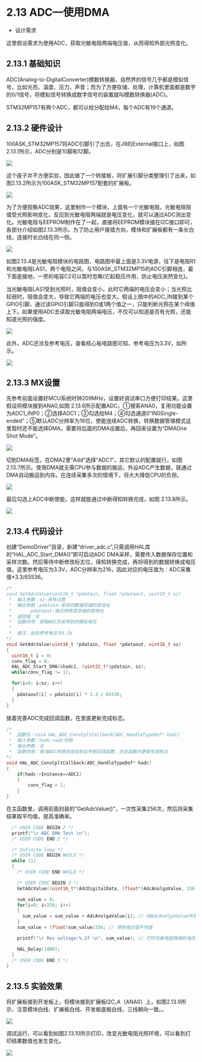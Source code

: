 # 2.13 ADC—使用DMA

* 设计需求

这里假设需求为使用ADC，获取光敏电阻两端电压值，从而得知外部光照变化。

## 2.13.1 基础知识

ADC(Analog-to-DigitalConverter)模数转换器，自然界的信号几乎都是模拟信号，比如光亮、温度、压力、声音；而为了方便存储、处理，计算机里面都是数字的0/1信号，将模拟信号转换成数字信号的装置就叫模数转换器(ADC)。

STM32MP157有两个ADC，都可以给分配给M4，每个ADC有19个通道。

## 2.13.2 硬件设计

100ASK_STM32MP157将ADC引脚引了出去，在J9的External接口上，如图2.13.1所示，ADC分别是10脚和12脚。

![](100ASK_STM32MP157_M4_UserMnual_V1.1.1_image133.png)

这个座子并不方便实验，因此做了一个转接板，将扩展引脚分类整理引了出来，如图2.13.2所示为100ASK_STM32MP157配套的扩展板。

![](100ASK_STM32MP157_M4_UserMnual_V1.1.1_image134.png)

为了方便观察ADC效果，这里制作一个模块，上面有一个光敏电阻，光敏电阻阻值受光照影响变化，反应到光敏电阻两端就是电压变化，就可以通过ADC测出变化。光敏电阻与EEPROM制作在了一起，直接将EEPROM模块接在I2C接口即可，各部分介绍如图2.13.3所示。为了防止用户接错方向，模块和扩展板都有一条长白线，连接时长白线在同一侧。

![](100ASK_STM32MP157_M4_UserMnual_V1.1.1_image135.png)

如图2.13.4是光敏电阻模块的电路图，电路图中最上面是3.3V电源，往下是电阻R1和光敏电阻LAS1，两个电阻之间，与100ASK_STM32MP15的ADC引脚相连，最下面是接地，一旁的电容C2可以暂时忽略(它起稳压作用，防止电压突然变化)。

当光敏电阻LAS1受到光照时，阻值会变小，此时它两端的电压会变小；当光照比较弱时，阻值会变大，导致它两端的电压也变大。假设上图中的ADC_IN接到某个GPIO引脚，通过读GPIO引脚只能得到0或1两个值之一，只能判断光照在某个阀值上下。如果使用ADC去读取光敏电阻两端电压，不仅可以知道是否有光照，还能知道光照的强度。

![](100ASK_STM32MP157_M4_UserMnual_V1.1.1_image136.png)

此外，ADC还涉及参考电压，查看核心板电路图可知，参考电压为3.3V，如所示。

![](100ASK_STM32MP157_M4_UserMnual_V1.1.1_image137.png)

## 2.13.3 MX设置

先参考前面设置好MCU系统时钟209MHz，设置好调试串口方便打印结果。这里假设将模块接到ANA0,如图
2.13.6所示配置ADC。①搜索ANA0，复用功能设置为ADC1_INP0；②选择ADC1；③勾选给M4；④勾选通道0“IN0Single-ended”；⑤默认ADC分辨率为16位，使能连续ADC转换，转换数据管理模式这里暂时还不能选择DMA，需要将后面的DMA设置后，再回来设置为“DMAOne Shot Mode”。

![](100ASK_STM32MP157_M4_UserMnual_V1.1.1_image138.png)

切到DMA标签，在DMA2里“Add”选择“ADC1”，其它默认的配置就行，如图2.13.7所示。使用DMA就无需CPU参与数据的搬运，外设ADC产生数据，就通过DMA自动搬运到内存。在连续采集多次的情境下，将大大降低CPU的负担。

![](100ASK_STM32MP157_M4_UserMnual_V1.1.1_image139.png)

最后勾选上ADC中断使能，这样就能通过中断得知转换完成，如图 2.13.8所示。

![](100ASK_STM32MP157_M4_UserMnual_V1.1.1_image140.png)

## 2.13.4 代码设计

创建“DemoDriver”目录，新建“driver_adc.c”,只需调用HAL库的“HAL_ADC_Start_DMA()”即可启动ADC
DMA采样，需要传入数据保存位置和采样次数。然后等待中断修改标志位，得知转换完成，再将得到的数据转换成电压值。这里参考电压为3.3V，ADC分辨率为216，因此对应的电压值为：ADC采集值\*3.3/65536。

```c
/*
void GetAdcValue(uint16_t *pdatain, float *pdataout, uint16_t sz)
 *  输入参数：sz-采样点数
 *  输出参数：pdatain-采样的数据存储的首地址
 *       pdataout-电压转换至存储的首地址
 *  返回值：无
 *  函数作用：获取ADC的采样到的模拟电压
 *
 *  备注：此处参考电压为3.3V
*/
void GetAdcValue(uint16_t *pdatain, float *pdataout, uint16_t sz)
{
  uint16_t i = 0;
  conv_flag = 0;
  HAL_ADC_Start_DMA(&hadc1, (uint32_t*)pdatain, sz);
  while(conv_flag != 1);

  for(i=0; i<sz; i++)
  {
    pdataout[i] = pdatain[i] * 3.3 / 65536;
  }
}

```

接着完善ADC完成回调函数，在里面更新完成标志。

```c
/*
 *  函数名：void HAL_ADC_ConvCpltCallback(ADC_HandleTypeDef* hadc)
 *  输入参数：hadc->adc句柄
 *  输出参数：无
 *  函数作用：每当ADC转换完成会到此中断回调函数，在此函数内更新完成标志
*/
void HAL_ADC_ConvCpltCallback(ADC_HandleTypeDef* hadc)
{
    if(hadc->Instance==ADC1)
    {
        conv_flag = 1;
    }
}

```

在主函数里，调用前面封装的“GetAdcValue()”，一次性采集256次，然后将采集结果取平均值，提高准确率。

```c
  /* USER CODE BEGIN 2 */
  printf("\r ADC DMA Test \n");
  /* USER CODE END 2 */

  /* Infinite loop */
  /* USER CODE BEGIN WHILE */
  while (1)
  {
    /* USER CODE END WHILE */

    /* USER CODE BEGIN 3 */
    GetAdcValue((uint16_t*)AdcDigitalData, (float*)AdcAnolgaValue, 256); // 启动ADC,采集256次,保存到AdcAnolgaValue

    sum_value = 0;
    for(i=0; i<256; i++)
    {
      sum_value = sum_value + AdcAnolgaValue[i]; // 将AdcAnolgaValue所有值加起来
    }
    sum_value = (float)sum_value/256; // 得到电压值平均值

    printf("\r Res voltage:%.2f \n", sum_value); // 打印光敏电阻两端的电压值

    HAL_Delay(1000);
  }
  /* USER CODE END 3 */
}

```



## 2.13.5 实验效果

将扩展板接到开发板上，将模块接到扩展板I2C_A（ANA0）上，如图2.13.9所示，注意模块白线、扩展板白线、开发板底板白线，三线朝向一致。。

![](100ASK_STM32MP157_M4_UserMnual_V1.1.1_image141.png)

调试运行，可以看到如图2.13.10所示打印，改变光敏电阻光照环境，可以看到打印结果数值也发生变化。

![](100ASK_STM32MP157_M4_UserMnual_V1.1.1_image142.png)

